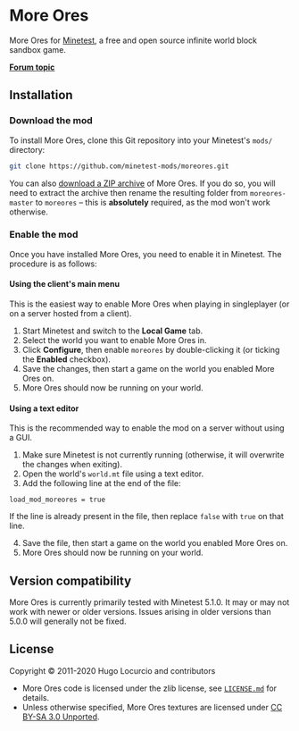 # More Ores

More Ores for [Minetest](https://www.minetest.net/), a free and open source infinite
world block sandbox game.

[**Forum topic**](https://forum.minetest.net/viewtopic.php?f=11&t=549)

## Installation

### Download the mod

To install More Ores, clone this Git repository into your Minetest's `mods/`
directory:

```bash
git clone https://github.com/minetest-mods/moreores.git
```

You can also
[download a ZIP archive](https://github.com/minetest-mods/moreores/archive/master.zip)
of More Ores. If you do so, you will need to extract the archive then rename
the resulting folder from `moreores-master` to `moreores` – this is
**absolutely** required, as the mod won't work otherwise.

### Enable the mod

Once you have installed More Ores, you need to enable it in Minetest.
The procedure is as follows:

#### Using the client's main menu

This is the easiest way to enable More Ores when playing in singleplayer
(or on a server hosted from a client).

1. Start Minetest and switch to the **Local Game** tab.
2. Select the world you want to enable More Ores in.
3. Click **Configure**, then enable `moreores` by double-clicking it
   (or ticking the **Enabled** checkbox).
4. Save the changes, then start a game on the world you enabled More Ores on.
5. More Ores should now be running on your world.

#### Using a text editor

This is the recommended way to enable the mod on a server without using a GUI.

1. Make sure Minetest is not currently running (otherwise, it will overwrite
   the changes when exiting).
2. Open the world's `world.mt` file using a text editor.
3. Add the following line at the end of the file:

```text
load_mod_moreores = true
```

If the line is already present in the file, then replace `false` with `true`
on that line.

4. Save the file, then start a game on the world you enabled More Ores on.
5. More Ores should now be running on your world.

## Version compatibility

More Ores is currently primarily tested with Minetest 5.1.0.
It may or may not work with newer or older versions. Issues arising in older
versions than 5.0.0 will generally not be fixed.

## License

Copyright © 2011-2020 Hugo Locurcio and contributors

- More Ores code is licensed under the zlib license, see
  [`LICENSE.md`](LICENSE.md) for details.
- Unless otherwise specified, More Ores textures are licensed under
  [CC BY-SA 3.0 Unported](https://creativecommons.org/licenses/by-sa/3.0/).
